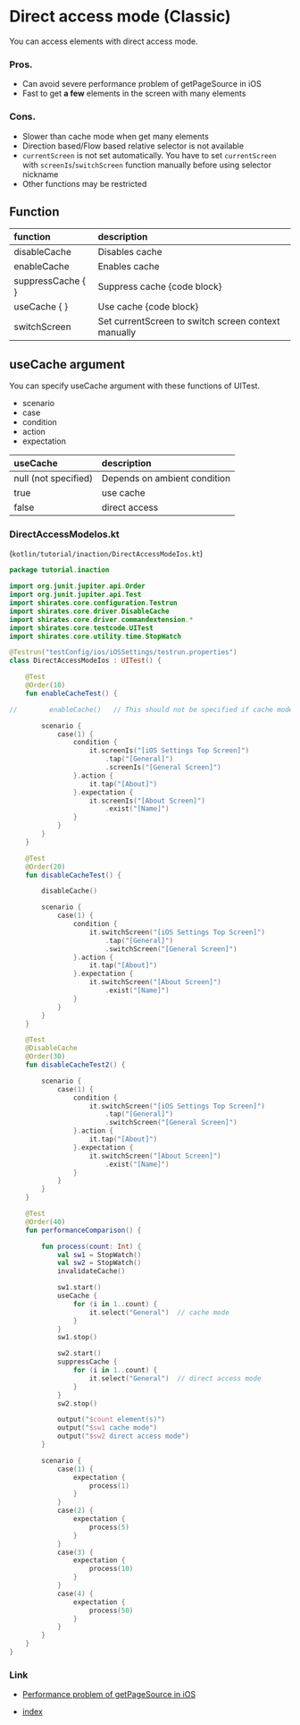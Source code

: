# Direct access mode (Classic)

You can access elements with direct access mode.

### Pros.

- Can avoid severe performance problem of getPageSource in iOS
- Fast to get **a few** elements in the screen with many elements

### Cons.

- Slower than cache mode when get many elements
- Direction based/Flow based relative selector is not available
- `currentScreen` is not set automatically. You have to set `currentScreen` with `screenIs`/`switchScreen` function
  manually
  before using selector nickname
- Other functions may be restricted

## Function

| function          | description                                         |
|:------------------|:----------------------------------------------------|
| disableCache      | Disables cache                                      |
| enableCache       | Enables cache                                       |
| suppressCache { } | Suppress cache {code block}                         |
| useCache { }      | Use cache {code block}                              |
| switchScreen      | Set currentScreen to switch screen context manually |

## useCache argument

You can specify useCache argument with these functions of UITest.

- scenario
- case
- condition
- action
- expectation

| useCache             | description                  |
|:---------------------|:-----------------------------|
| null (not specified) | Depends on ambient condition |
| true                 | use cache                    |
| false                | direct access                |

### DirectAccessModeIos.kt

(`kotlin/tutorial/inaction/DirectAccessModeIos.kt`)

```kotlin
package tutorial.inaction

import org.junit.jupiter.api.Order
import org.junit.jupiter.api.Test
import shirates.core.configuration.Testrun
import shirates.core.driver.DisableCache
import shirates.core.driver.commandextension.*
import shirates.core.testcode.UITest
import shirates.core.utility.time.StopWatch

@Testrun("testConfig/ios/iOSSettings/testrun.properties")
class DirectAccessModeIos : UITest() {

    @Test
    @Order(10)
    fun enableCacheTest() {

//        enableCache()   // This should not be specified if cache mode is default

        scenario {
            case(1) {
                condition {
                    it.screenIs("[iOS Settings Top Screen]")
                        .tap("[General]")
                        .screenIs("[General Screen]")
                }.action {
                    it.tap("[About]")
                }.expectation {
                    it.screenIs("[About Screen]")
                        .exist("[Name]")
                }
            }
        }
    }

    @Test
    @Order(20)
    fun disableCacheTest() {

        disableCache()

        scenario {
            case(1) {
                condition {
                    it.switchScreen("[iOS Settings Top Screen]")
                        .tap("[General]")
                        .switchScreen("[General Screen]")
                }.action {
                    it.tap("[About]")
                }.expectation {
                    it.switchScreen("[About Screen]")
                        .exist("[Name]")
                }
            }
        }
    }

    @Test
    @DisableCache
    @Order(30)
    fun disableCacheTest2() {

        scenario {
            case(1) {
                condition {
                    it.switchScreen("[iOS Settings Top Screen]")
                        .tap("[General]")
                        .switchScreen("[General Screen]")
                }.action {
                    it.tap("[About]")
                }.expectation {
                    it.switchScreen("[About Screen]")
                        .exist("[Name]")
                }
            }
        }
    }

    @Test
    @Order(40)
    fun performanceComparison() {

        fun process(count: Int) {
            val sw1 = StopWatch()
            val sw2 = StopWatch()
            invalidateCache()

            sw1.start()
            useCache {
                for (i in 1..count) {
                    it.select("General")  // cache mode
                }
            }
            sw1.stop()

            sw2.start()
            suppressCache {
                for (i in 1..count) {
                    it.select("General")  // direct access mode
                }
            }
            sw2.stop()

            output("$count element(s)")
            output("$sw1 cache mode")
            output("$sw2 direct access mode")
        }

        scenario {
            case(1) {
                expectation {
                    process(1)
                }
            }
            case(2) {
                expectation {
                    process(5)
                }
            }
            case(3) {
                expectation {
                    process(10)
                }
            }
            case(4) {
                expectation {
                    process(50)
                }
            }
        }
    }
}
```

### Link

- [Performance problem of getPageSource in iOS](performance_problem_of_getpagesource_in_ios.md)


- [index](../../index.md)
